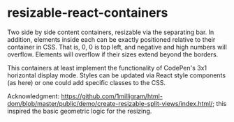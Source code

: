 # resizable-react-containers
Two side by side content containers, resizable via the separating bar. In addition, elements inside each can be exactly positioned relative to their container in CSS. That is, 0, 0 is top left, and negative and high numbers will overflow. Elements will overflow if their sizes extend beyond the borders.

This containers at least implement the functionality of CodePen's 3x1 horizontal display mode. Styles can be updated via React style components (as here) or one could add specific classes to the CSS. 

Acknowledgment: https://github.com/1milligram/html-dom/blob/master/public/demo/create-resizable-split-views/index.html/; this inspired the basic geometric logic for the resizing.
